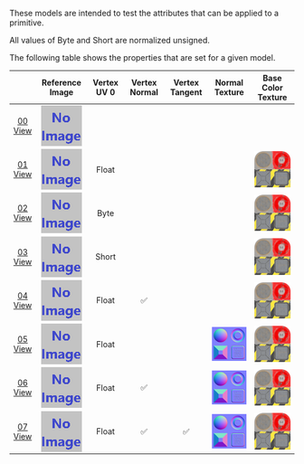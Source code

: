 These models are intended to test the attributes that can be applied to a primitive.  

All values of Byte and Short are normalized unsigned.  

The following table shows the properties that are set for a given model.  

|   | Reference Image | Vertex UV 0 | Vertex Normal | Vertex Tangent | Normal Texture | Base Color Texture |
| :---: | :---: | :---: | :---: | :---: | :---: | :---: |
| [00](Primitive_Attribute_00.gltf)<br>[View](https://bghgary.github.io/glTF-Asset-Generator/Preview/BabylonJS/?fileName=Primitive_Attribute_00.gltf) | [<img src="Thumbnails/Primitive_Attribute_00.png" align="middle">](ReferenceImages/Primitive_Attribute_00.png) |   |   |   |   |   |
| [01](Primitive_Attribute_01.gltf)<br>[View](https://bghgary.github.io/glTF-Asset-Generator/Preview/BabylonJS/?fileName=Primitive_Attribute_01.gltf) | [<img src="Thumbnails/Primitive_Attribute_01.png" align="middle">](ReferenceImages/Primitive_Attribute_01.png) | Float |   |   |   | <img src="Thumbnails/BaseColor_Plane.png" align="middle"> |
| [02](Primitive_Attribute_02.gltf)<br>[View](https://bghgary.github.io/glTF-Asset-Generator/Preview/BabylonJS/?fileName=Primitive_Attribute_02.gltf) | [<img src="Thumbnails/Primitive_Attribute_02.png" align="middle">](ReferenceImages/Primitive_Attribute_02.png) | Byte |   |   |   | <img src="Thumbnails/BaseColor_Plane.png" align="middle"> |
| [03](Primitive_Attribute_03.gltf)<br>[View](https://bghgary.github.io/glTF-Asset-Generator/Preview/BabylonJS/?fileName=Primitive_Attribute_03.gltf) | [<img src="Thumbnails/Primitive_Attribute_03.png" align="middle">](ReferenceImages/Primitive_Attribute_03.png) | Short |   |   |   | <img src="Thumbnails/BaseColor_Plane.png" align="middle"> |
| [04](Primitive_Attribute_04.gltf)<br>[View](https://bghgary.github.io/glTF-Asset-Generator/Preview/BabylonJS/?fileName=Primitive_Attribute_04.gltf) | [<img src="Thumbnails/Primitive_Attribute_04.png" align="middle">](ReferenceImages/Primitive_Attribute_04.png) | Float | :white_check_mark: |   |   | <img src="Thumbnails/BaseColor_Plane.png" align="middle"> |
| [05](Primitive_Attribute_05.gltf)<br>[View](https://bghgary.github.io/glTF-Asset-Generator/Preview/BabylonJS/?fileName=Primitive_Attribute_05.gltf) | [<img src="Thumbnails/Primitive_Attribute_05.png" align="middle">](ReferenceImages/Primitive_Attribute_05.png) | Float |   |   | <img src="Thumbnails/Normal_Plane.png" align="middle"> | <img src="Thumbnails/BaseColor_Plane.png" align="middle"> |
| [06](Primitive_Attribute_06.gltf)<br>[View](https://bghgary.github.io/glTF-Asset-Generator/Preview/BabylonJS/?fileName=Primitive_Attribute_06.gltf) | [<img src="Thumbnails/Primitive_Attribute_06.png" align="middle">](ReferenceImages/Primitive_Attribute_06.png) | Float | :white_check_mark: |   | <img src="Thumbnails/Normal_Plane.png" align="middle"> | <img src="Thumbnails/BaseColor_Plane.png" align="middle"> |
| [07](Primitive_Attribute_07.gltf)<br>[View](https://bghgary.github.io/glTF-Asset-Generator/Preview/BabylonJS/?fileName=Primitive_Attribute_07.gltf) | [<img src="Thumbnails/Primitive_Attribute_07.png" align="middle">](ReferenceImages/Primitive_Attribute_07.png) | Float | :white_check_mark: | :white_check_mark: | <img src="Thumbnails/Normal_Plane.png" align="middle"> | <img src="Thumbnails/BaseColor_Plane.png" align="middle"> |
 

